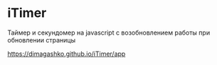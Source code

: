 # iTimer
Таймер и секундомер на javascript с возобновлением работы при обновлении страницы

https://dimagashko.github.io/iTimer/app
